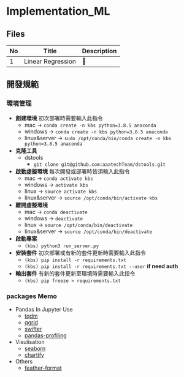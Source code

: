 # Implementation_ML


## Files

| No | Title             | Description |
|----|-------------------|-------------|
| 1  | Linear Regression |             |




## 開發規範

### 環境管理
- **創建環境** 初次部署時需要輸入此指令
  - mac -> `conda create -n kbs python=3.8.5 anaconda`
  - windows -> `conda create -n kbs python=3.8.5 anaconda`  
  - linux&server -> `sudo /opt/conda/bin/conda create -n kbs python=3.8.5 anaconda`
- **克隆工具**
  - dstools
    - `git clone git@github.com:aaatechTeam/dstools.git`
- **啟動虛擬環境** 每次開發或部署時皆須輸入此指令
  - mac -> `conda activate kbs`
  - windows -> `activate kbs`
  - linux -> `source activate kbs`
  - linux&server -> `source /opt/conda/bin/activate kbs`
- **離開虛擬環境** 
  - mac -> `conda deactivate`
  - windows -> `deactivate`
  - linux -> `source /opt/conda/bin/deactivate`  
  - linux&server -> `source /opt/conda/bin/deactivate`  
- **啟動專案**
  - `(kbs) python3 run_server.py`
- **安裝套件** 初次部署或有新的套件更新時需要輸入此指令
  - `(kbs) pip install -r requirements.txt`
  - `(kbs) pip install -r requirements.txt --user` **if need auth**
- **輸出套件** 有新的套件更新至環境時需要輸入此指令
  - `(kbs) pip freeze > requirements.txt`

### packages Memo

- Pandas In Jupyter Use
  - [tqdm](https://github.com/tqdm/tqdm)
  - [qgrid](https://github.com/quantopian/qgrid)
  - [swifter](https://github.com/jmcarpenter2/swifter)
  - [pandas-profiling](https://github.com/pandas-profiling/pandas-profiling)
- Visulisation
  - [seaborn](https://seaborn.pydata.org/)
  - [chartify](https://github.com/spotify/chartify)
- Others
  - [feather-format](https://pypi.org/project/feather-format/)